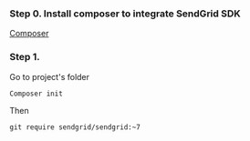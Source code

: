 ### Step 0. Install composer to integrate SendGrid SDK
[Composer](https://getcomposer.org/) 

### Step 1. 

Go to project's folder

```Composer init```

Then

```git require sendgrid/sendgrid:~7```


